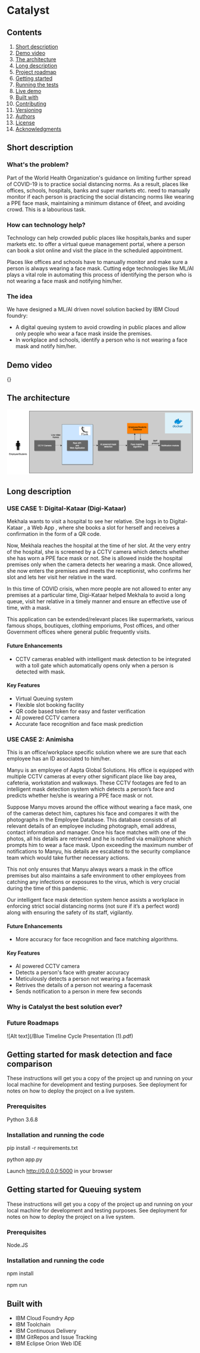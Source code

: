 # Catalyst

## Contents

1. [Short description](#short-description)
1. [Demo video](#demo-video)
1. [The architecture](#the-architecture)
1. [Long description](#long-description)
1. [Project roadmap](#project-roadmap)
1. [Getting started](#getting-started)
1. [Running the tests](#running-the-tests)
1. [Live demo](#live-demo)
1. [Built with](#built-with)
1. [Contributing](#contributing)
1. [Versioning](#versioning)
1. [Authors](#authors)
1. [License](#license)
1. [Acknowledgments](#acknowledgments)

## Short description

### What's the problem?

Part of the World Health Organization's guidance on limiting further spread of COVID-19 is to practice social distancing norms. As a result, places like offices, schools, hospitals, banks and super markets etc. need to manually monitor if each person is practicing the social distancing norms like wearing a PPE face mask, maintaining a minimum distance of 6feet, and avoiding crowd. This is a labourious task.

### How can technology help?

Technology can help crowded public places like hospitals,banks and super markets etc. to offer a virtual queue management portal, where a person can book a slot online and visit the place in the scheduled appointment.

Places like offices and schools have to manually monitor and make sure a person is always wearing a face mask.
Cutting edge technologies like ML/AI plays a vital role in automating this process of identifying the person who is not wearing a face mask and notifying him/her.

### The idea

We have designed a ML/AI driven novel solution backed by IBM Cloud foundry:
* A digital queuing system to avoid crowding in public places and allow only people who wear a face mask inside the premises.
* In workplace and schools, identify a person who is not wearing a face mask and notify him/her.
## Demo video

{}

## The architecture
![Alt text](/hackathon_archi5.png)
## Long description

### USE CASE 1: Digital-Kataar (Digi-Kataar)
 
Mekhala wants to visit a hospital to see her relative. She logs in to Digital-Kataar , a Web App , where she books a slot for herself and receives a confirmation in the form of a QR code.
 
Now, Mekhala reaches the hospital at the time of her slot. At the very entry of the hospital, she is screened by a CCTV camera which detects whether she has worn a PPE face mask or not. She is allowed inside the hospital premises only when the camera detects her wearing a mask. Once allowed, she now enters the premises and meets the receptionist, who confirms her slot and lets her visit her relative in the ward.
 
In this time of COVID crisis, when more people are not allowed to enter any premises at a particular time, Digi-Kataar helped Mekhala to avoid a long queue, visit her relative in a timely manner and ensure an effective use of time, with a mask.
 
This application can be extended/relevant places like supermarkets, various famous shops, boutiques, clothing emporiums, Post offices, and other Government offices where general public frequently visits.

#### Future Enhancements
- CCTV cameras enabled with intelligent mask detection to be integrated with a toll gate which automatically opens only when a   person is detected with mask.

#### Key Features
- Virtual Queuing system
- Flexible slot booking facility
- QR code based token for easy and faster verification
- AI powered CCTV camera 
- Accurate face recognition and face mask prediction 

### USE CASE 2: Animisha
 
This is an office/workplace specific solution where we are sure that each employee has an ID associated to him/her.
 
Manyu is an employee of Aapta Global Solutions. His office is equipped with multiple CCTV cameras at every other significant place like bay area, cafeteria, workstation and walkways. These CCTV footages are fed to an intelligent mask detection system which detects a person’s face and predicts whether he/she is wearing a PPE face mask or not.
 
Suppose Manyu moves around the office without wearing a face mask, one of the cameras detect him, captures his face and compares  it with the photographs in the Employee Database. This database consists of all relevant details of an employee including photograph, email address, contact information and manager. Once his face matches with one of the photos, all his details are retrieved and he is notified via email/phone which prompts him to wear a face mask. Upon exceeding the maximum number of notifications to Manyu, his details are escalated to the security compliance team which would take further necessary actions.
 
This not only ensures that Manyu always wears a mask in the office premises but also maintains a safe environment to other employees from catching any infections or exposures to the virus, which is very crucial during the time of this pandemic.
 
Our intelligent face mask detection system hence assists a workplace in enforcing strict social distancing norms (not sure if it’s a perfect word) along with ensuring the safety of its staff, vigilantly.

#### Future Enhancements
- More accuracy for face recognition and face matching algorithms.

#### Key Features 
- AI powered CCTV camera
- Detects a person's face with greater accuracy
- Meticulously detects a person not wearing a facemask
- Retrives the details of a person not wearing a facemask 
- Sends notification to a person in mere few seconds

### Why is Catalyst the best solution ever?
<to be filled>
 
### Future Roadmaps
![Alt text](/Blue Timeline Cycle Presentation (1).pdf)

## Getting started for mask detection and face comparison

These instructions will get you a copy of the project up and running on your local machine for development and testing purposes. See deployment for notes on how to deploy the project on a live system.

### Prerequisites

Python 3.6.8

### Installation and running the code

pip install -r requirements.txt

python app.py

Launch http://0.0.0.0:5000 in your browser

## Getting started for Queuing system

These instructions will get you a copy of the project up and running on your local machine for development and testing purposes. See deployment for notes on how to deploy the project on a live system.

### Prerequisites

Node.JS

### Installation and running the code

npm install

npm run

## Built with
- IBM Cloud Foundry App
- IBM Toolchain
- IBM Continuous Delivery
- IBM GitRepos and Issue Tracking
- IBM Eclipse Orion Web IDE
